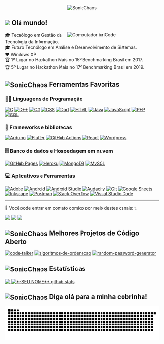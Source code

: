 
<div align="center">
<img align="center" src="http://www.powersonic.com.br/index/sonic_a_2.gif"  alt="SonicChaos">
</div>

## <img src="https://media.giphy.com/media/hvRJCLFzcasrR4ia7z/giphy.gif" width="28"> **Olá mundo!**  
<img src="https://64.media.tumblr.com/aaaf8c8051b2fc910c848068e29a0a44/6279ad71e2547ae6-4c/s2048x3072/0fb86d7a3962dec7d27eda3bf09cc98a4dcd8201.gif"  width="300px" align="right" alt="Computador iuriCode">

<p align="left"> 
🎓 Tecnólogo em Gestão da Tecnologia da Informação.<br>
🎓 Futuro Tecnólogo em Análise e Desenvolvimento de Sistemas.<br>
❤️ Windows XP <br>
🏆 1º Lugar no Hackathon Mais no 15º Benchmarking Brasil em 2017. <br>
🏆 5º Lugar no Hackathon Mais no 17º Benchmarking Brasil em 2019. <br>

</p>

## <img align="center" src="https://i.gifer.com/origin/e3/e3e3b4b39144906a9199db73beaf5c3e_w200.webp" width="28" alt="SonicChaos"> Ferramentas Favoritas

### 👨‍💻 Linguagens de Programação

<p>
    <a href="https://github.com/search?q=user%3Aghpvampiro+language%3Ac"><img alt="C" src="https://custom-icon-badges.herokuapp.com/badge/C-03599C.svg?logo=c-in-hexagon&logoColor=white"></a>
    <a href="https://github.com/search?q=user%3Aghpvampiro+language%3Acpp"><img alt="C++" src="https://custom-icon-badges.herokuapp.com/badge/C++-9C033A.svg?logo=cpp2&logoColor=white"></a>
    <a href="https://github.com/search?q=user%3Aghpvampiro+language%3Acsharp"><img alt="C#" src="https://custom-icon-badges.herokuapp.com/badge/C%23-68217A.svg?logo=cs2&logoColor=white"></a>
    <a href="https://github.com/search?q=user%3Aghpvampiro+language%3Acss"><img alt="CSS" src="https://img.shields.io/badge/CSS-1572B6.svg?logo=css3&logoColor=white"></a>
    <a href="https://github.com/search?q=user%3Aghpvampiro+language%3Adart"><img alt="Dart" src="https://img.shields.io/badge/Dart-15A6C4.svg?logo=dart&logoColor=white"></a>
    <a href="https://github.com/search?q=user%3Aghpvampiro+language%3Ahtml"><img alt="HTML" src="https://img.shields.io/badge/HTML-E34F26.svg?logo=html5&logoColor=white"></a>
    <a href="https://github.com/search?q=user%3Aghpvampiro+language%3Ajava"><img alt="Java" src="https://img.shields.io/badge/Java-007396.svg?logo=java&logoColor=white"></a>
    <a href="https://github.com/search?q=user%3Aghpvampiro+language%3Ajavascript"><img alt="JavaScript" src="https://img.shields.io/badge/JavaScript-F7DF1E.svg?logo=javascript&logoColor=black"></a>
    <a href="https://github.com/search?q=user%3Aghpvampiro+language%3Aphp"><img alt="PHP" src="https://img.shields.io/badge/PHP-777BB4.svg?logo=php&logoColor=white"></a>
    <a href="https://github.com/search?q=user%3Aghpvampiro+language%3Asql"><img alt="SQL" src="https://custom-icon-badges.herokuapp.com/badge/SQL-025E8C.svg?logo=database&logoColor=white"></a>
</p>

### 🧰 Frameworks e bibliotecas

<p>
    <a href="#"><img alt="Arduino" src="https://img.shields.io/badge/-Arduino-00979D?logo=Arduino&logoColor=white"></a>
    <a href="#"><img alt="Flutter" src="https://img.shields.io/badge/Flutter-02569B.svg?logo=flutter&logoColor=white"></a>
    <a href="#"><img alt="GitHub Actions" src="https://img.shields.io/badge/GitHub%20Actions-2671E5.svg?logo=github%20actions&logoColor=white"></a>
    <a href="#"><img alt="React" src="https://img.shields.io/badge/React-20232a.svg?logo=react&logoColor=%2361DAFB"></a>
    <a href="#"><img alt="Wordpress" src="https://img.shields.io/badge/Wordpress-21759B?logo=wordpress&logoColor=white"></a>
</p>

### 🗄️ Banco de dados e Hospedagem em nuvem

<p>
    <a href="#"><img alt="GitHub Pages" src="https://img.shields.io/badge/GitHub%20Pages-327FC7.svg?logo=github&logoColor=white"></a>
    <a href="#"><img alt="Heroku" src="https://img.shields.io/badge/Heroku-430098.svg?logo=heroku&logoColor=white"></a>
    <a href="#"><img alt="MongoDB" src ="https://img.shields.io/badge/MongoDB-4ea94b.svg?logo=mongodb&logoColor=white"></a>
    <a href="#"><img alt="MySQL" src="https://img.shields.io/badge/MySQL-00f.svg?logo=mysql&logoColor=white"></a>
    
</p>

### 💻 Aplicativos e Ferramentas

<p>
    <a href="#"><img alt="Adobe" src="https://img.shields.io/badge/Adobe-FF0000.svg?logo=adobe&logoColor=white"></a>
    <a href="#"><img alt="Android" src="https://img.shields.io/badge/Android-3DDC84?logo=android&logoColor=white"></a>
    <a href="#"><img alt="Android Studio" src="https://img.shields.io/badge/Android%20Studio-008678.svg?logo=android-studio&logoColor=white"></a>
    <a href="#"><img alt="Audacity" src="https://img.shields.io/badge/-Audacity-0000CC?logo=audacity&logoColor=white"></a>
    <a href="#"><img alt="Git" src="https://img.shields.io/badge/Git-F05033.svg?logo=git&logoColor=white"></a>
    <a href="#"><img alt="Google Sheets" src="https://img.shields.io/badge/Google%20Sheets-34A853.svg?logo=google%20sheets&logoColor=white"></a>
    <a href="#"><img alt="Inkscape" src="https://img.shields.io/badge/Inkscape-000000?logo=Inkscape&logoColor=white"></a>
    <a href="#"><img alt="Postman" src="https://img.shields.io/badge/Postman-FF6C37?logo=postman&logoColor=white"></a>
    <a href="#"><img alt="Stack Overflow" src="https://img.shields.io/badge/-Stack%20Overflow-FE7A16?logo=stack-overflow&logoColor=white"></a>
    <a href="#"><img alt="Visual Studio Code" src="https://img.shields.io/badge/Visual%20Studio%20Code-0078d7.svg?logo=visual-studio-code&logoColor=white"></a>
</p>

---

<p align="left">
  💌 Você pode entrar em contato comigo por meio destes canais: ⤵️
</p>

<p align="left">
 
  <a href="https://www.linkedin.com/in/gustavohpatricio/" alt="Linkedin">
  <img src="https://img.shields.io/badge/-Linkedin-0e76a8?style=flat-square&logo=Linkedin&logoColor=white&link=https://www.linkedin.com/in/gustavohpatricio/" /></a>

  <a href="https://facebook.com/ghpvampiro" alt="Facebook">
  <img src="https://img.shields.io/badge/-Facebook-3b5998?style=flat-square&labelColor=3b5998&logo=facebook&logoColor=white&link=https://facebook.com/ghpvampiro"/></a>

  <a href="https://www.instagram.com/zerosenpai/" alt="Instagram">
  <img src="https://img.shields.io/badge/-Instagram-DF0174?style=flat-square&labelColor=DF0174&logo=instagram&logoColor=white&link=https://www.instagram.com/zerosenpai/"/></a>
</p>  

## <img align="center" src="https://i.gifer.com/origin/a9/a95ef9bce2a1d53accc6a8018df04ff6_w200.webp" width="28" alt="SonicChaos"> Melhores Projetos de Código Aberto

<!-- Repo info cards - https://github.com/anuraghazra/github-readme-stats -->
<!-- Small repo cards (fork) - https://github.com/DenverCoder1/github-readme-stats -->
<p align="left">
  

  <p align="left">
   <a href="https://github.com/ghpvampiro/code-talker"><img width="282" src="https://denvercoder1-github-readme-stats.vercel.app/api/pin/?username=ghpvampiro&repo=code-talker&show_icons=true" alt="code-talker"></a>
  <a href="https://github.com/ghpvampiro/algoritmos-de-ordenacao"><img width="282" src="https://denvercoder1-github-readme-stats.vercel.app/api/pin/?username=ghpvampiro&repo=algoritmos-de-ordenacao&show_icons=true" alt="algoritmos-de-ordenacao"></a>
  <a href="https://github.com/ghpvampiro/random-password-generator"><img width="282" src="https://denvercoder1-github-readme-stats.vercel.app/api/pin/?username=ghpvampiro&repo=random-password-generator&show_icons=true" alt="random-password-generator"></a>
  
  
</p>

## <img align="center" src="https://www.powersonic.com.br/downloads/gifs/others/screen01.gif" width="35" alt="SonicChaos"> **Estatísticas**

<a href="https://github.com/ghpvampiro">
  <img align="center" src="https://github-readme-stats.vercel.app/api/top-langs/?username=ghpvampiro&hide_langs_below=1" />
</a>

<a href="https://github.com/ghpvampiro">
 <img align="center" src="https://github-readme-stats.vercel.app/api?username=ghpvampiro&show_icons=true&line_height=27" alt="**SEU NOME** github stats"/>
</a>


## <img align="center" src="https://c.tenor.com/LsWXtjDh6lYAAAAi/hytale-hytale-game.gif" width="40" alt="SonicChaos"> **Diga olá para a minha cobrinha!**

![Snake animation](https://github.com/ghpvampiro/ghpvampiro/blob/output/github-contribution-grid-snake.svg)

